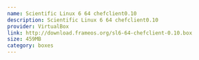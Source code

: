 ```yaml
---
name: Scientific Linux 6 64 chefclient0.10
description: Scientific Linux 6 64 chefclient0.10
provider: VirtualBox
link: http://download.frameos.org/sl6-64-chefclient-0.10.box
size: 459MB
category: boxes
---
```

